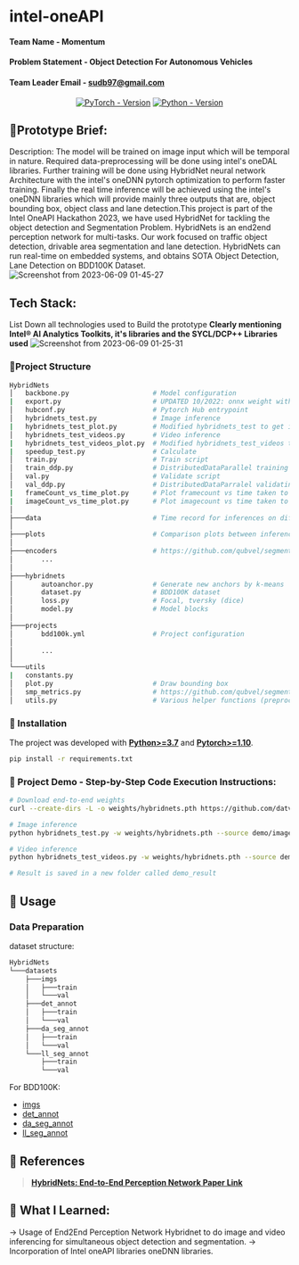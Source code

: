 # intel-oneAPI

#### Team Name - Momentum
#### Problem Statement - Object Detection For Autonomous Vehicles
#### Team Leader Email - sudb97@gmail.com


<div align="center">
  
[![PyTorch - Version](https://img.shields.io/badge/PYTORCH-1.10+-red?style=for-the-badge&logo=pytorch)](https://pytorch.org/get-started/locally/) 
[![Python - Version](https://img.shields.io/badge/PYTHON-3.7+-red?style=for-the-badge&logo=python&logoColor=white)](https://www.python.org/downloads/)
<br>
</div>



## 📜Prototype Brief:
  Description:
  The model will be trained on image input which will be temporal in nature. Required data-preprocessing will be done using intel's oneDAL libraries. Further training will be done using HybridNet neural network Architecture with the intel's oneDNN pytorch optimization to perform faster training. Finally the real time inference will be achieved using the intel's oneDNN libraries which will provide mainly three outputs that are, object bounding box, object class and lane detection.This project is part of the Intel OneAPI Hackathon 2023, we have used HybridNet for tackling the object detection and Segmentation Problem. HybridNets is an end2end perception network for multi-tasks. Our work focused on traffic object detection, drivable area segmentation and lane detection.  HybridNets can run real-time on embedded systems, and obtains SOTA Object Detection, Lane Detection on BDD100K Dataset. 
![Screenshot from 2023-06-09 01-45-27](https://github.com/sudb97/intel-oneAPI/assets/42773775/1fe84198-50a8-44f0-8fdb-1304d2bac493)




  
## Tech Stack: 
   List Down all technologies used to Build the prototype **Clearly mentioning Intel® AI Analytics Toolkits, it's libraries and the SYCL/DCP++ Libraries used**
   ![Screenshot from 2023-06-09 01-25-31](https://github.com/sudb97/intel-oneAPI/assets/42773775/f8a02538-83e5-443f-8f68-cfd40f6c5a25)


### 🍞Project Structure
```bash
HybridNets
│   backbone.py                     # Model configuration
|   export.py                       # UPDATED 10/2022: onnx weight with accompanying .npy anchors
│   hubconf.py                      # Pytorch Hub entrypoint
│   hybridnets_test.py              # Image inference
|   hybridnets_test_plot.py         # Modified hybridnets_test to get inference time for a no of images
│   hybridnets_test_videos.py       # Video inference
|   hybridnets_test_videos_plot.py  # Modified hybridnets_test_videos to get inference for different length of videos
|   speedup_test.py                 # Calculate 
│   train.py                        # Train script
│   train_ddp.py                    # DistributedDataParallel training (Multi GPUs)
│   val.py                          # Validate script
│   val_ddp.py                      # DistributedDataParralel validating (Multi GPUs)
|   frameCount_vs_time_plot.py      # Plot framecount vs time taken to infer
|   imageCount_vs_time_plot.py      # Plot imagecount vs time taken to infer
│
├───data                            # Time record for inferences on different conditions
│
├───plots                           # Comparison plots between inferences on different conditions
│
├───encoders                        # https://github.com/qubvel/segmentation_models.pytorch/tree/master/segmentation_models_pytorch/encoders
│       ...
│
├───hybridnets
│       autoanchor.py               # Generate new anchors by k-means
│       dataset.py                  # BDD100K dataset
│       loss.py                     # Focal, tversky (dice)
│       model.py                    # Model blocks
│
├───projects
│       bdd100k.yml                 # Project configuration
│
│       ...
│
└───utils
|   constants.py
│   plot.py                         # Draw bounding box
│   smp_metrics.py                  # https://github.com/qubvel/segmentation_models.pytorch/blob/master/segmentation_models_pytorch/metrics/functional.py
│   utils.py                        # Various helper functions (preprocess, postprocess, eval...)
```

### 🍞 Installation
The project was developed with [**Python>=3.7**](https://www.python.org/downloads/) and [**Pytorch>=1.10**](https://pytorch.org/get-started/locally/).
```bash
pip install -r requirements.txt
```
 
### 🚩 Project Demo - Step-by-Step Code Execution Instructions:
```bash
# Download end-to-end weights
curl --create-dirs -L -o weights/hybridnets.pth https://github.com/datvuthanh/HybridNets/releases/download/v1.0/hybridnets.pth

# Image inference
python hybridnets_test.py -w weights/hybridnets.pth --source demo/image --output demo_result --imshow False --imwrite True

# Video inference
python hybridnets_test_videos.py -w weights/hybridnets.pth --source demo/video --output demo_result

# Result is saved in a new folder called demo_result
```

## 🚩 Usage
### Data Preparation
dataset structure:
```bash
HybridNets
└───datasets
    ├───imgs
    │   ├───train
    │   └───val
    ├───det_annot
    │   ├───train
    │   └───val
    ├───da_seg_annot
    │   ├───train
    │   └───val
    └───ll_seg_annot
        ├───train
        └───val
```

For BDD100K: 
- [imgs](https://bdd-data.berkeley.edu/)
- [det_annot](https://drive.google.com/file/d/1QttvnPI1srmlHp86V-waD3Mn5lT9f4ky/view?usp=sharing)
- [da_seg_annot](https://drive.google.com/file/d/1FDP7ojolsRu_1z1CXoWUousqeqOdmS68/view?usp=sharing)
- [ll_seg_annot](https://drive.google.com/file/d/1jvuSeK-Oofs4OWPL_FiBnTlMYHEAQYUC/view?usp=sharing)


## 📜 References 
> [**HybridNets: End-to-End Perception Network Paper Link**](https://arxiv.org/abs/2203.09035)

## 📜 What I Learned:
  -> Usage of End2End Perception Network Hybridnet to do image and video inferencing for simultaneous object detection and segmentation.
  -> Incorporation of Intel oneAPI libraries oneDNN libraries.
